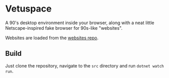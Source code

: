 # Vetuspace
A 90's desktop environment inside your browser, along with a neat little Netscape-inspired fake browser for 90s-like "websites".

Websites are loaded from the [websites repo](https://github.com/MarNicGit/Vetuspace-Websites).

## Build
Just clone the repository, navigate to the `src` directory and run `dotnet watch run`.
